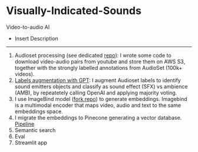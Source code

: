 # Visually-Indicated-Sounds
Video-to-audio AI
- Insert Description

---
1) Audioset processing (see dedicated [repo](https://github.com/giorgiodemarchi/audioset-processing-AV)): I wrote some code to download video-audio pairs from youtube and store them on AWS S3, together with the strongly labelled annotations from AudioSet (100k+ videos).
2) [Labels augmentation with GPT](https://github.com/giorgiodemarchi/Visually-Indicated-Sounds/blob/main/GPTLabelsAugmentation.ipynb): I augment Audioset labels to identify sound emitters objects and classify as sound effect (SFX) vs ambience (AMB), by repeatetely calling OpenAI and applying majority voting.
3) I use ImageBind model ([fork repo](https://github.com/giorgiodemarchi/ImageBind)) to generate embeddings. Imagebind is a multimodal encoder that maps video, audio and text to the same embeddings space.
4) I migrate the embeddings to Pinecone generating a vector database. [Pipeline](https://github.com/giorgiodemarchi/Visually-Indicated-Sounds/blob/main/parallel_pipeline.py)
5) Semantic search
6) Eval
7) Streamlit app
